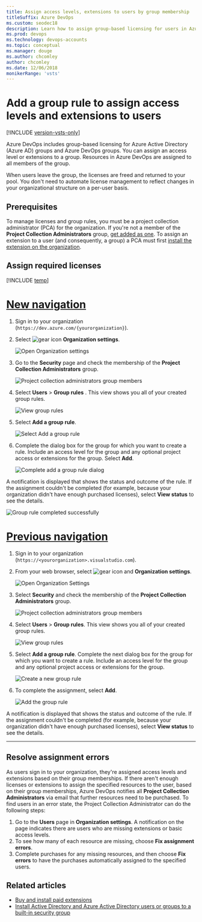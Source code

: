 ```yaml
---
title: Assign access levels, extensions to users by group membership
titleSuffix: Azure DevOps
ms.custom: seodec18
description: Learn how to assign group-based licensing for users in Azure Active Directory and Azure DevOps groups by adding a group rule.
ms.prod: devops
ms.technology: devops-accounts
ms.topic: conceptual
ms.manager: douge
ms.author: chcomley
author: chcomley
ms.date: 12/06/2018
monikerRange: 'vsts'
---
```

# Add a group rule to assign access levels and extensions to users

[!INCLUDE [version-vsts-only](../../_shared/version-vsts-only.md)]

Azure DevOps includes group-based licensing for Azure Active Directory (Azure AD) groups and Azure DevOps groups. You can assign an access level or extensions to a group. Resources in Azure DevOps are assigned to all members of the group.

When users leave the group, the licenses are freed and returned to your pool. You don't need to automate license management to reflect changes in your organizational structure on a per-user basis.

## Prerequisites

To manage licenses and group rules, you must be a project collection administrator (PCA) for the organization. If you're not a member of the **Project Collection Administrators** group, [get added as one](../../organizations/security/set-project-collection-level-permissions.md).
To assign an extension to a user (and consequently, a group) a PCA must first [install the extension on the organization](../../marketplace/install-extension.md).

## Assign required licenses

[!INCLUDE [temp](../../_shared/new-navigation-cloud.md)]

# [New navigation](#tab/new-nav)

1. Sign in to your organization (```https://dev.azure.com/{yourorganization}```).

2. Select ![gear icon](../../_img/icons/gear-icon.png) **Organization settings**.

   ![Open Organization settings](../../_shared/_img/settings/open-admin-settings-vert.png)

3. Go to the **Security** page and check the membership of the **Project Collection Administrators** group.

   ![Project collection administrators group members](_img/assign-access-levels/project-collection-administrators-group-members-new.png)

4. Select **Users** > **Group rules** . This view shows you all of your created group rules.

   ![View group rules](_img/assign-access-levels/see-group-rules.png)

5. Select **Add a group rule**.

   ![Select Add a group rule](_img/manage-group-licensing/add-group-rule.png)

6. Complete the dialog box for the group for which you want to create a rule. Include an access level for the group and any optional project access or extensions for the group. Select **Add**.

   ![Complete add a group rule dialog](_img/assign-access-levels/add-group-rule-dialog-new.png)

A notification is displayed that shows the status and outcome of the rule. If the assignment couldn't be completed (for example, because your organization didn't have enough purchased licenses), select **View status** to see the details.

![Group rule completed successfully](_img/assign-access-levels/group-rule-completed-successfully.png)

# [Previous navigation](#tab/previous-nav)

1. Sign in to your organization (`https://<yourorganization>.visualstudio.com`).

2. From your web browser, select ![gear icon](../../_img/icons/gear-icon.png) and  **Organization settings**.

   ![Open Organization Settings](../../_shared/_img/settings/open-account-settings.png)

3. Select **Security** and check the membership of the **Project Collection Administrators** group.

   ![Project collection administrators group members](_img/assign-access-levels/project-collection-administrators-group-members-prev.png)

4. Select **Users** > **Group rules**. This view shows you all of your created group rules.

   ![View group rules](_img/assign-access-levels/view-group-rules.png)

5. Select **Add a group rule**. Complete the next dialog box for the group for which you want to create a rule. Include an access level for the group and any optional project access or extensions for the group.

   ![Create a new group rule](_img/assign-access-levels/add-a-group-rule.png)

6. To complete the assignment, select **Add**.

   ![Add the group rule](_img/assign-access-levels/add-group-rule-dialog-new.png)

A notification is displayed that shows the status and outcome of the rule. If the assignment couldn't be completed (for example, because your organization didn't have enough purchased licenses), select **View status** to see the details.

---

## Resolve assignment errors

As users sign in to your organization, they're assigned access levels and extensions based on their group memberships. If there aren't enough licenses or extensions to assign the specified resources to the user, based on their group memberships, Azure DevOps notifies all **Project Collection Administrators** via email that further resources need to be purchased. To find users in an error state, the Project Collection Administrator can do the following steps:

1. Go to the **Users** page in **Organization settings**. A notification on the page indicates there are users who are missing extensions or basic access levels.
2. To see how many of each resource are missing, choose **Fix assignment errors**.
3. Complete purchases for any missing resources, and then choose **Fix errors** to have the purchases automatically assigned to the specified users.

## Related articles

* [Buy and install paid extensions](../../marketplace/install-paid-extension.md)
* [Install Active Directory and Azure Active Directory users or groups to a built-in security group](../security/add-ad-aad-built-in-security-groups.md)